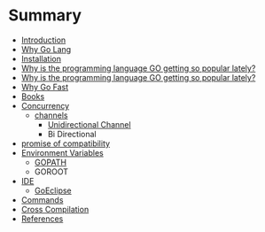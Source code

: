# Summary

* [Introduction](README.md)
* [Why Go Lang](why-go-lang.md)
* [Installation](installation.md)
* [Why is the programming language GO getting so popular lately?](https://www.quora.com/Why-is-the-programming-language-GO-getting-so-popular-lately)
* [Why is the programming language GO getting so popular lately?](why-is-the-programming-language-go-getting-so-popular-lately.md)
* [Why Go Fast](why-go-fast.md)
* [Books](books.md)
* [Concurrency](concurrency.md)
  * [channels](concurrency/channels.md)
    * [Unidirectional    Channel](concurrency/channels/unidirectional-channel.md)
    * Bi Directional
* [promise of compatibility](promise-of-compatibility.md)
* [Environment  Variables](environment-variables.md)
  * [GOPATH](gopath.md)
  * GOROOT
* [IDE](ide.md)
  * [GoEclipse](ide/goeclipse.md)
* [Commands](commands.md)
* [Cross Compilation](cross-compilation.md)
* [References](references.md)

